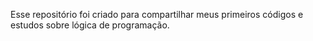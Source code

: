 Esse repositório foi criado para compartilhar meus primeiros códigos e estudos sobre lógica de programação.
